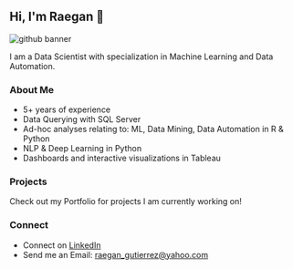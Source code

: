 ## Hi, I'm Raegan 👋
![github banner](https://github.com/RaeganGutierrez/RaeganGutierrez/assets/83890586/6a34bf7b-5b28-44fd-a55e-68f3eb0a4671)

I am a Data Scientist with specialization in Machine Learning and Data Automation.

### About Me
- 5+ years of experience
- Data Querying with SQL Server
- Ad-hoc analyses relating to: ML, Data Mining, Data Automation in R & Python
- NLP & Deep Learning in Python
- Dashboards and interactive visualizations in Tableau

### Projects
Check out my Portfolio for projects I am currently working on!

### Connect 
- Connect on [LinkedIn](www.linkedin.com/in/raegan-gutierrez)
- Send me an Email: raegan_gutierrez@yahoo.com
<!--
**RaeganGutierrez/RaeganGutierrez** is a ✨ _special_ ✨ repository because its `README.md` (this file) appears on your GitHub profile.

Here are some ideas to get you started:

- 🔭 I’m currently working on ...
- 🌱 I’m currently learning ...
- 👯 I’m looking to collaborate on ...
- 🤔 I’m looking for help with ...
- 💬 Ask me about ...
- 📫 How to reach me: ...
- 😄 Pronouns: ...
- ⚡ Fun fact: ...
-->
